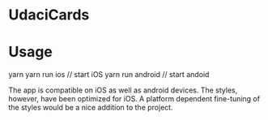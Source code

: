 # UdaciCards

# Usage

yarn
yarn run ios // start iOS
yarn run android // start andoid

The app is compatible on iOS as well as android devices.
The styles, however, have been optimized for iOS. A platform dependent fine-tuning of the styles would be a nice addition to the project.


